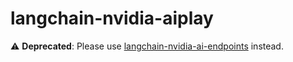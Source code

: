 # langchain-nvidia-aiplay

⚠️ **Deprecated**: Please use [langchain-nvidia-ai-endpoints](https://pypi.org/project/langchain-nvidia-ai-endpoints/) instead.


